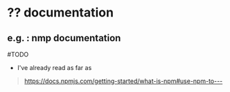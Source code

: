 # ?? documentation

## e.g. : nmp documentation  

#TODO
* I've already read as far as 
> https://docs.npmjs.com/getting-started/what-is-npm#use-npm-to---

